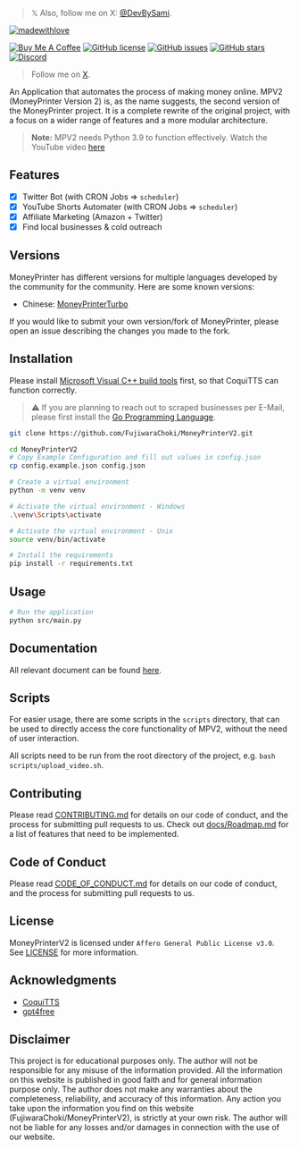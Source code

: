 
> 𝕏 Also, follow me on X: [@DevBySami](https://x.com/DevBySami).

[![madewithlove](https://img.shields.io/badge/made_with-%E2%9D%A4-red?style=for-the-badge&labelColor=orange)](https://github.com/FujiwaraChoki/MoneyPrinterV2)

[![Buy Me A Coffee](https://img.shields.io/badge/Buy%20Me%20A%20Coffee-Donate-brightgreen?logo=buymeacoffee)](https://www.buymeacoffee.com/fujicodes)
[![GitHub license](https://img.shields.io/github/license/FujiwaraChoki/MoneyPrinterV2?style=for-the-badge)](https://github.com/FujiwaraChoki/MoneyPrinterV2/blob/main/LICENSE)
[![GitHub issues](https://img.shields.io/github/issues/FujiwaraChoki/MoneyPrinterV2?style=for-the-badge)](https://github.com/FujiwaraChoki/MoneyPrinterV2/issues)
[![GitHub stars](https://img.shields.io/github/stars/FujiwaraChoki/MoneyPrinterV2?style=for-the-badge)](https://github.com/FujiwaraChoki/MoneyPrinterV2/stargazers)
[![Discord](https://img.shields.io/discord/1134848537704804432?style=for-the-badge)](https://dsc.gg/fuji-community)

> Follow me on [X](https://x.com/DevBySami).

An Application that automates the process of making money online.
MPV2 (MoneyPrinter Version 2) is, as the name suggests, the second version of the MoneyPrinter project. It is a complete rewrite of the original project, with a focus on a wider range of features and a more modular architecture.

> **Note:** MPV2 needs Python 3.9 to function effectively.
> Watch the YouTube video [here](https://youtu.be/wAZ_ZSuIqfk)

## Features

- [x] Twitter Bot (with CRON Jobs => `scheduler`)
- [x] YouTube Shorts Automater (with CRON Jobs => `scheduler`)
- [x] Affiliate Marketing (Amazon + Twitter)
- [x] Find local businesses & cold outreach

## Versions

MoneyPrinter has different versions for multiple languages developed by the community for the community. Here are some known versions:

- Chinese: [MoneyPrinterTurbo](https://github.com/harry0703/MoneyPrinterTurbo)

If you would like to submit your own version/fork of MoneyPrinter, please open an issue describing the changes you made to the fork.

## Installation

Please install [Microsoft Visual C++ build tools](https://visualstudio.microsoft.com/de/visual-cpp-build-tools/) first, so that CoquiTTS can function correctly.

> ⚠️ If you are planning to reach out to scraped businesses per E-Mail, please first install the [Go Programming Language](https://golang.org/).

```bash
git clone https://github.com/FujiwaraChoki/MoneyPrinterV2.git

cd MoneyPrinterV2
# Copy Example Configuration and fill out values in config.json
cp config.example.json config.json

# Create a virtual environment
python -m venv venv

# Activate the virtual environment - Windows
.\venv\Scripts\activate

# Activate the virtual environment - Unix
source venv/bin/activate

# Install the requirements
pip install -r requirements.txt
```

## Usage

```bash
# Run the application
python src/main.py
```

## Documentation

All relevant document can be found [here](docs/).

## Scripts

For easier usage, there are some scripts in the `scripts` directory, that can be used to directly access the core functionality of MPV2, without the need of user interaction.

All scripts need to be run from the root directory of the project, e.g. `bash scripts/upload_video.sh`.

## Contributing

Please read [CONTRIBUTING.md](CONTRIBUTING.md) for details on our code of conduct, and the process for submitting pull requests to us. Check out [docs/Roadmap.md](docs/Roadmap.md) for a list of features that need to be implemented.

## Code of Conduct

Please read [CODE_OF_CONDUCT.md](CODE_OF_CONDUCT.md) for details on our code of conduct, and the process for submitting pull requests to us.

## License

MoneyPrinterV2 is licensed under `Affero General Public License v3.0`. See [LICENSE](LICENSE) for more information.

## Acknowledgments

- [CoquiTTS](https://github.com/coqui-ai/TTS)
- [gpt4free](https://github.com/xtekky/gpt4free)

## Disclaimer

This project is for educational purposes only. The author will not be responsible for any misuse of the information provided. All the information on this website is published in good faith and for general information purpose only. The author does not make any warranties about the completeness, reliability, and accuracy of this information. Any action you take upon the information you find on this website (FujiwaraChoki/MoneyPrinterV2), is strictly at your own risk. The author will not be liable for any losses and/or damages in connection with the use of our website.
